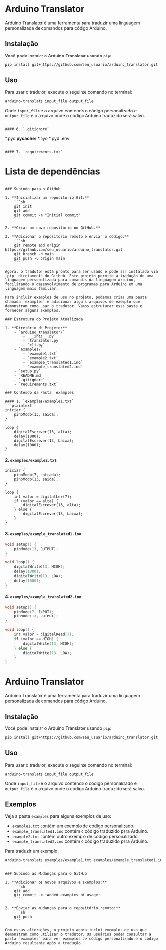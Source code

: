 # Arduino Translator

Arduino Translator é uma ferramenta para traduzir uma linguagem personalizada de comandos para código Arduino.

## Instalação

Você pode instalar o Arduino Translator usando `pip`:

```sh
pip install git+https://github.com/seu_usuario/arduino_translator.git
```

## Uso

Para usar o tradutor, execute o seguinte comando no terminal:

```sh
arduino-translate input_file output_file
```

Onde `input_file` é o arquivo contendo o código personalizado e `output_file` é o arquivo onde o código Arduino traduzido será salvo.
```

#### 6. `.gitignore`
```
*.pyc
__pycache__/
*.pyo
*.pyd
.env
```

#### 7. `requirements.txt`
```
# Lista de dependências
```

### Subindo para o GitHub

1. **Inicializar um repositório Git:**
    ```sh
    git init
    git add .
    git commit -m "Initial commit"
    ```

2. **Criar um novo repositório no GitHub.**

3. **Adicionar o repositório remoto e enviar o código:**
    ```sh
    git remote add origin https://github.com/seu_usuario/arduino_translator.git
    git branch -M main
    git push -u origin main
    ```

Agora, o tradutor está pronto para ser usado e pode ser instalado via `pip` diretamente do GitHub. Este projeto permite a tradução de uma linguagem personalizada para comandos da linguagem Arduino, facilitando o desenvolvimento de programas para Arduino em uma linguagem mais familiar.

Para incluir exemplos de uso no projeto, podemos criar uma pasta chamada `examples` e adicionar alguns arquivos de exemplo que demonstram como usar o tradutor. Vamos estruturar essa pasta e fornecer alguns exemplos.

### Estrutura do Projeto Atualizada

1. **Diretório do Projeto:**
    - `arduino_translator/`
        - `__init__.py`
        - `translator.py`
        - `cli.py`
    - `examples/`
        - `example1.txt`
        - `example2.txt`
        - `example_translated1.ino`
        - `example_translated2.ino`
    - `setup.py`
    - `README.md`
    - `.gitignore`
    - `requirements.txt`

### Conteúdo da Pasta `examples`

#### 1. `examples/example1.txt`
```plaintext
iniciar {
    pinoModo(13, saida);
}

loop {
    digitalEscrever(13, alta);
    delay(1000);
    digitalEscrever(13, baixa);
    delay(1000);
}
```

#### 2. `examples/example2.txt`
```plaintext
iniciar {
    pinoModo(7, entrada);
    pinoModo(13, saida);
}

loop {
    int valor = digitalLer(7);
    if (valor == alta) {
        digitalEscrever(13, alta);
    } else {
        digitalEscrever(13, baixa);
    }
}
```

#### 3. `examples/example_translated1.ino`
```cpp
void setup() {
    pinMode(13, OUTPUT);
}

void loop() {
    digitalWrite(13, HIGH);
    delay(1000);
    digitalWrite(13, LOW);
    delay(1000);
}
```

#### 4. `examples/example_translated2.ino`
```cpp
void setup() {
    pinMode(7, INPUT);
    pinMode(13, OUTPUT);
}

void loop() {
    int valor = digitalRead(7);
    if (valor == HIGH) {
        digitalWrite(13, HIGH);
    } else {
        digitalWrite(13, LOW);
    }
}
```

# Arduino Translator

Arduino Translator é uma ferramenta para traduzir uma linguagem personalizada de comandos para código Arduino.

## Instalação

Você pode instalar o Arduino Translator usando `pip`:

```sh
pip install git+https://github.com/seu_usuario/arduino_translator.git
```

## Uso

Para usar o tradutor, execute o seguinte comando no terminal:

```sh
arduino-translate input_file output_file
```

Onde `input_file` é o arquivo contendo o código personalizado e `output_file` é o arquivo onde o código Arduino traduzido será salvo.

## Exemplos

Veja a pasta `examples` para alguns exemplos de uso:

- `example1.txt` contém um exemplo de código personalizado.
- `example_translated1.ino` contém o código traduzido para Arduino.
- `example2.txt` contém outro exemplo de código personalizado.
- `example_translated2.ino` contém o código traduzido para Arduino.

Para traduzir um exemplo:

```sh
arduino-translate examples/example1.txt examples/example_translated1.ino
```
```

### Subindo as Mudanças para o GitHub

1. **Adicionar os novos arquivos e exemplos:**
    ```sh
    git add .
    git commit -m "Added examples of usage"
    ```

2. **Enviar as mudanças para o repositório remoto:**
    ```sh
    git push
    ```

Com essas alterações, o projeto agora inclui exemplos de uso que demonstram como utilizar o tradutor. Os usuários podem consultar a pasta `examples` para ver exemplos de código personalizado e o código Arduino resultante após a tradução.